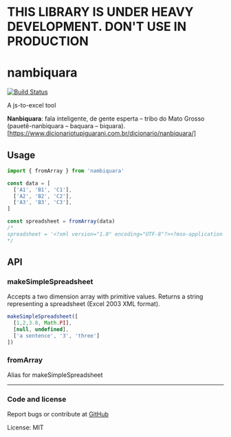 # THIS LIBRARY IS UNDER HEAVY DEVELOPMENT. DON'T USE IN PRODUCTION

# nambiquara

[![Build Status](https://semaphoreci.com/api/v1/iguatemi/nambiquara/branches/master/shields_badge.svg)](https://semaphoreci.com/iguatemi/nambiquara)

A js-to-excel tool

**Nanbiquara**: fala inteligente, de gente esperta – tribo do Mato Grosso (pauetê-nanbiquara – baquara – biquara).
[https://www.dicionariotupiguarani.com.br/dicionario/nanbiquara/]


## Usage

```javascript
import { fromArray } from 'nambiquara'

const data = [
  ['A1', 'B1', 'C1'],
  ['A2', 'B2', 'C2'],
  ['A3', 'B3', 'C3'],
]

const spreadsheet = fromArray(data)
/*
spreadsheet = '<?xml version="1.0" encoding="UTF-8"?><?mso-application progid="Excel.Sheet"?><Workbook xmlns="urn:schemas-microsoft-com:office:spreadsheet" xmlns:c="urn:schemas-microsoft-com:office:component:spreadsheet" xmlns:html="http://www.w3.org/TR/REC-html40" xmlns:o="urn:schemas-microsoft-com:office:office" xmlns:ss="urn:schemas-microsoft-com:office:spreadsheet" xmlns:x2="http://schemas.microsoft.com/office/excel/2003/xml" xmlns:x="urn:schemas-microsoft-com:office:excel" xmlns:xsi="http://www.w3.org/2001/XMLSchema-instance"><ss:Worksheet ss:Name="Worksheet1"><Table><Row><Cell><Data ss:Type="String">A1</Data></Cell><Cell><Data ss:Type="String">B1</Data></Cell><Cell><Data ss:Type="String">C1</Data></Cell></Row><Row><Cell><Data ss:Type="String">A2</Data></Cell><Cell><Data ss:Type="String">B2</Data></Cell><Cell><Data ss:Type="String">C2</Data></Cell></Row><Row><Cell><Data ss:Type="String">A3</Data></Cell><Cell><Data ss:Type="String">B3</Data></Cell><Cell><Data ss:Type="String">C3</Data></Cell></Row></Table><x:WorksheetOptions/></ss:Worksheet></Workbook>'
*/
```

## API

### makeSimpleSpreadsheet

Accepts a two dimension array with primitive values.
Returns a string representing a spreadsheet (Excel 2003 XML format).

```javascript
makeSimpleSpreadsheet([
  [1,2,3.8, Math.PI],
  [null, undefined],
  ['a sentence', '3', 'three']
])
```

### fromArray

Alias for makeSimpleSpreadsheet

___

### Code and license

Report bugs or contribute at [GitHub](https://github.com/iguatemigarin/nambiquara)

License: MIT
